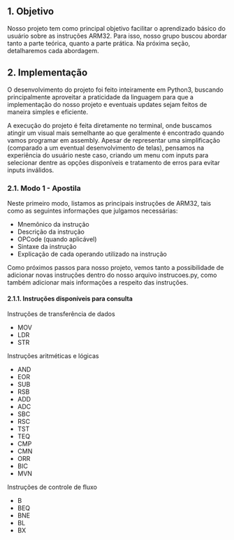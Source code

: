 ## 1. Objetivo
Nosso projeto tem como principal objetivo facilitar o aprendizado básico do usuário sobre as instruções ARM32. Para isso, nosso grupo buscou abordar tanto a parte teórica, quanto a parte prática. Na próxima seção, detalharemos cada abordagem.

## 2. Implementação
O desenvolvimento do projeto foi feito inteiramente em Python3, buscando principalmente aproveitar a praticidade da linguagem para que a implementação do nosso projeto e eventuais updates sejam feitos de maneira simples e eficiente. 

A execução do projeto é feita diretamente no terminal, onde buscamos atingir um visual mais semelhante ao que geralmente é encontrado quando vamos programar em assembly. Apesar de representar uma simplificação (comparado a um eventual desenvolvimento de telas), pensamos na experiência do usuário neste caso, criando um menu com inputs para selecionar dentre as opções disponíveis e tratamento de erros para evitar inputs inválidos.

### 2.1. Modo 1 - Apostila
Neste primeiro modo, listamos as principais instruções de ARM32, tais como as seguintes informações que julgamos necessárias:

- Mnemônico da instrução
- Descrição da instrução
- OPCode (quando aplicável)
- Sintaxe da instrução
- Explicação de cada operando utilizado na instrução

Como próximos passos para nosso projeto, vemos tanto a possibilidade de adicionar novas instruções dentro do nosso arquivo instrucoes.py, como também adicionar mais informações a respeito das instruções.

#### 2.1.1. Instruções disponíveis para consulta
Instruções de transferência de dados
- MOV
- LDR
- STR

Instruções aritméticas e lógicas

- AND
- EOR
- SUB
- RSB
- ADD
- ADC
- SBC
- RSC
- TST
- TEQ
- CMP
- CMN
- ORR
- BIC
- MVN

Instruções de controle de fluxo
- B
- BEQ
- BNE
- BL
- BX
